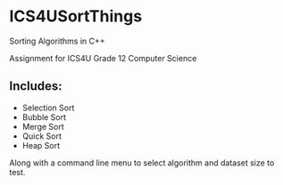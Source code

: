 # ICS4USortThings
Sorting Algorithms in C++

Assignment for ICS4U Grade 12 Computer Science

## Includes:
- Selection Sort
- Bubble Sort
- Merge Sort
- Quick Sort
- Heap Sort

Along with a command line menu to select algorithm and dataset size to test.
